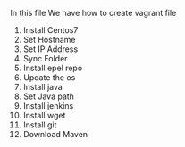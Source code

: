In this file We have how to create vagrant file
1. Install Centos7
2. Set Hostname
3. Set IP Address
4. Sync Folder
5. Install epel repo
6. Update the os
7. Install java
8. Set Java path
9. Install jenkins
10. Install wget
11. Install git 
12. Download Maven
